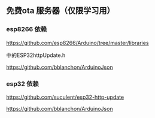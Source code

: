 ## 免费ota 服务器（仅限学习用）

### esp8266 依赖

https://github.com/esp8266/Arduino/tree/master/libraries

中的ESP32httpUpdate.h

https://github.com/bblanchon/ArduinoJson

### esp32 依赖

https://github.com/suculent/esp32-http-update

https://github.com/bblanchon/ArduinoJson


